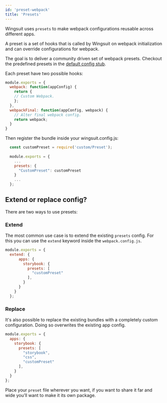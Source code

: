```yaml
---
id: 'preset-webpack'
title: 'Presets'
---
```


Wingsuit uses `presets` to make webpack configurations reusable across different apps.

A preset is a set of hooks that is called by Wingsuit on webpack initialization and can override configurations for webpack.

The goal is to deliver a community driven set of webpack presets. Checkout the predefined presets in the [default config stub](@TODO).

Each preset have two possible hooks:
```js
module.exports = {
  webpack: function(appConfig) {
    return {
    // Custom Webpack.
    };
  },
  webpackFinal: function(appConfig, webpack) {
    // Alter final webpack config.
    return webpack; 
  }
}
```
Then register the bundle inside your wingsuit.config.js:
```js
  const customPreset = require('custom/Preset');
  
  module.exports = {
    ... 
    presets: {
      "CustomPreset": customPreset
    }
    ...
  };

```
## Extend or replace config?

There are two ways to use presets: 
### Extend
The most common use case is to extend the existing `presets` config. For this you can use the `extend` keyword inside the `webpack.config.js`.
```js
module.exports = {
  extend: {
      apps: {
        storybook: {
          presets: [
            "customPreset"
          ],
        }
      }
    } 
  };
```

### Replace
It's also possible to replace the existing bundles with a completely custom configuration. Doing so overwrites the existing app config. 
```js
module.exports = {
  apps: {
    storybook: {
      presets: [
        "storybook",
        "css",
        "customPreset"
      ],
    }
  }
};
``` 

Place your `preset` file wherever you want, if you want to share it far and wide you’ll want to make it its own package.